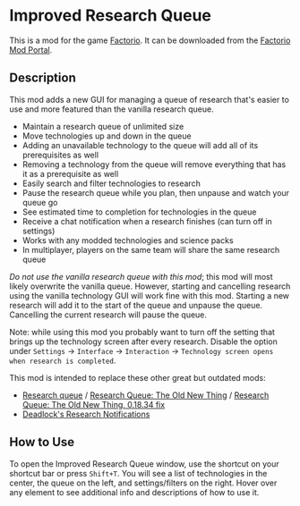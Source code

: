 # Improved Research Queue

This is a mod for the game [Factorio](https://www.factorio.com/). It can be downloaded from the [Factorio Mod Portal](https://mods.factorio.com/mod/sonaxaton-research-queue).

## Description

This mod adds a new GUI for managing a queue of research that's easier to use and more featured than the vanilla research queue.

* Maintain a research queue of unlimited size
* Move technologies up and down in the queue
* Adding an unavailable technology to the queue will add all of its prerequisites as well
* Removing a technology from the queue will remove everything that has it as a prerequisite as well
* Easily search and filter technologies to research
* Pause the research queue while you plan, then unpause and watch your queue go
* See estimated time to completion for technologies in the queue
* Receive a chat notification when a research finishes (can turn off in settings)
* Works with any modded technologies and science packs
* In multiplayer, players on the same team will share the same research queue

*Do not use the vanilla research queue with this mod*; this mod will most likely overwrite the vanilla queue. However, starting and cancelling research using the vanilla technology GUI will work fine with this mod. Starting a new research will add it to the start of the queue and unpause the queue. Cancelling the current research will pause the queue.

Note: while using this mod you probably want to turn off the setting that brings up the technology screen after every research. Disable the option under `Settings` -> `Interface` -> `Interaction` -> `Technology screen opens when research is completed`.

This mod is intended to replace these other great but outdated mods:

* [Research queue](https://mods.factorio.com/mod/research-queue) / [Research Queue: The Old New Thing](https://mods.factorio.com/mod/research-queue-the-old-new-thing) / [Research Queue: The Old New Thing, 0.18.34 fix](https://mods.factorio.com/mod/research-queue-0-18-34)
* [Deadlock's Research Notifications](https://mods.factorio.com/mod/DeadlockResearchNotifications)

## How to Use

To open the Improved Research Queue window, use the shortcut on your shortcut bar or press `Shift+T`. You will see a list of technologies in the center, the queue on the left, and settings/filters on the right. Hover over any element to see additional info and descriptions of how to use it.
